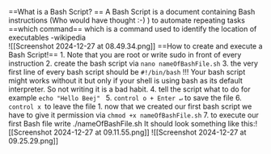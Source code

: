 ==What is a Bash Script? ==
	A Bash Script is a document containing Bash instructions (Who would have thought :-) ) to automate repeating tasks 
==which command==
	which is a command used to identify the location of executables -wikipedia	
	![[Screenshot 2024-12-27 at 08.49.34.png]]
==How to create and execute a Bash Script!==
	1. Note that you are root or write sudo in front of every instruction
	2. create the bash script via ```nano nameOfBashFile.sh```
	3. the very first line of every bash script should be ```#!/bin/bash``` !!! Your bash script might works without it but only if your shell is using bash as its default interpreter. So not writing it is a bad habit.
	4. tell the script what to do for example ```echo "Hello Beej" ```
	5. ```control o + Enter ↵```  to save the file
	6. ```control x ```to leave the file
		1. now that we created our first bash script we have to give it permission via ```chmod +x nameOfBashFile.sh```
	7. to execute our first Bash file write ./nameOfBashFile.sh 
	It should look something like this:![[Screenshot 2024-12-27 at 09.11.55.png]]
	![[Screenshot 2024-12-27 at 09.25.29.png]]
	
